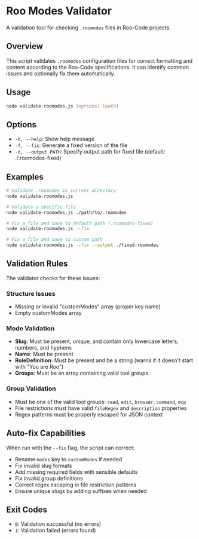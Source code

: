 # Roo Modes Validator

A validation tool for checking `.roomodes` files in Roo-Code projects.

## Overview

This script validates `.roomodes` configuration files for correct formatting and content according to the Roo-Code specifications. It can identify common issues and optionally fix them automatically.

## Usage

```bash
node validate-roomodes.js [options] [path]
```

## Options

- `-h, --help`: Show help message
- `-f, --fix`: Generate a fixed version of the file
- `-o, --output PATH`: Specify output path for fixed file (default: ./.roomodes-fixed)

## Examples

```bash
# Validate .roomodes in current directory
node validate-roomodes.js

# Validate a specific file
node validate-roomodes.js ./path/to/.roomodes

# Fix a file and save to default path (.roomodes-fixed)
node validate-roomodes.js --fix 

# Fix a file and save to custom path
node validate-roomodes.js --fix --output ./fixed.roomodes
```

## Validation Rules

The validator checks for these issues:

### Structure Issues
- Missing or invalid "customModes" array (proper key name)
- Empty customModes array

### Mode Validation
- **Slug**: Must be present, unique, and contain only lowercase letters, numbers, and hyphens
- **Name**: Must be present
- **RoleDefinition**: Must be present and be a string (warns if it doesn't start with "You are Roo")
- **Groups**: Must be an array containing valid tool groups

### Group Validation
- Must be one of the valid tool groups: `read`, `edit`, `browser`, `command`, `mcp`
- File restrictions must have valid `fileRegex` and `description` properties
- Regex patterns must be properly escaped for JSON context

## Auto-fix Capabilities

When run with the `--fix` flag, the script can correct:

- Rename `modes` key to `customModes` if needed
- Fix invalid slug formats
- Add missing required fields with sensible defaults
- Fix invalid group definitions
- Correct regex escaping in file restriction patterns
- Ensure unique slugs by adding suffixes when needed

## Exit Codes

- `0`: Validation successful (no errors)
- `1`: Validation failed (errors found)
